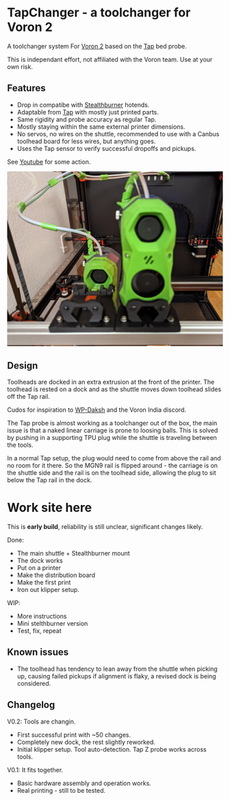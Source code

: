 # TapChanger - a toolchanger for Voron 2
A toolchanger system For [Voron 2](https://github.com/VoronDesign/Voron-2) based on the [Tap](https://github.com/VoronDesign/Voron-Tap) bed probe.

This is independant effort, not affiliated with the Voron team. Use at your own risk.

## Features
* Drop in compatibe with [Stealthburner](https://github.com/VoronDesign/Voron-Stealthburner) hotends.
* Adaptable from [Tap](https://github.com/VoronDesign/Voron-Tap) with mostly just printed parts.
* Same rigidity and probe accuracy as regular Tap.
* Mostly staying within the same external printer dimensions.
* No servos, no wires on the shuttle, recommended to use with a Canbus toolhead board for less wires, but anything goes.
* Uses the Tap sensor to verify successful dropoffs and pickups.

See [Youtube](https://www.youtube.com/playlist?list=PLqU7kX5nUJDRDw5z0NLwJ22OkV6fbjnSW) for some action.

![Preview](/images/preview.jpg)

## Design

Toolheads are docked in an extra extrusion at the front of the printer. The toolhead is rested on a dock and as the shuttle moves down toolhead slides off the Tap rail.

Cudos for inspiration to [WP-Daksh](https://github.com/ankurv2k6/wp-daksh-toolchanger) and the Voron India discord.

The Tap probe is almost working as a toolchanger out of the box, the main issue is that a naked linear carriage is prone to loosing balls.
This is solved by pushing in a supporting TPU plug while the shuttle is traveling between the tools.

In a normal Tap setup, the plug would need to come from above the rail and no room for it there. So the MGN9 rail is flipped around - the carriage is on the shuttle side and the rail is on the toolhead side, allowing the plug to sit below the Tap rail in the dock.

# Work site here

This is **early build**, reliability is still unclear, significant changes likely. 

Done:
* The main shuttle + Stealthburner mount
* The dock works
* Put on a printer
* Make the distribution board
* Make the first print
* Iron out klipper setup.

WIP: 
* More instructions
* Mini stelthburner version
* Test, fix, repeat

## Known issues

* The toolhead has tendency to lean away from the shuttle when picking up, causing failed pickups if alignment is flaky, a revised dock is being considered.

## Changelog

V0.2: Tools are changin.
 * First successful print with ~50 changes.
 * Completely new dock, the rest slightly reworked.
 * Initial klipper setup. Tool auto-detection. Tap Z probe works across tools.

V0.1: It fits together.
 * Basic hardware assembly and operation works.
 * Real printing - still to be tested.
